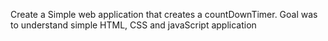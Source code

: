Create a Simple web application that creates a countDownTimer.
Goal was to understand simple HTML, CSS and javaScript application
